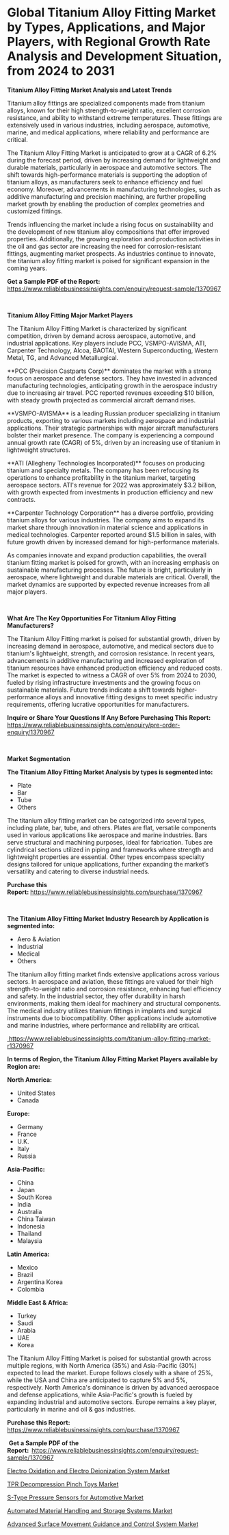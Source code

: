 <p><h1>Global Titanium Alloy Fitting Market by Types, Applications, and Major Players, with Regional Growth Rate Analysis and Development Situation, from 2024 to 2031</h1></p><p><strong>Titanium Alloy Fitting Market Analysis and Latest Trends</strong></p>
<p><p>Titanium alloy fittings are specialized components made from titanium alloys, known for their high strength-to-weight ratio, excellent corrosion resistance, and ability to withstand extreme temperatures. These fittings are extensively used in various industries, including aerospace, automotive, marine, and medical applications, where reliability and performance are critical.</p><p>The Titanium Alloy Fitting Market is anticipated to grow at a CAGR of 6.2% during the forecast period, driven by increasing demand for lightweight and durable materials, particularly in aerospace and automotive sectors. The shift towards high-performance materials is supporting the adoption of titanium alloys, as manufacturers seek to enhance efficiency and fuel economy. Moreover, advancements in manufacturing technologies, such as additive manufacturing and precision machining, are further propelling market growth by enabling the production of complex geometries and customized fittings.</p><p>Trends influencing the market include a rising focus on sustainability and the development of new titanium alloy compositions that offer improved properties. Additionally, the growing exploration and production activities in the oil and gas sector are increasing the need for corrosion-resistant fittings, augmenting market prospects. As industries continue to innovate, the titanium alloy fitting market is poised for significant expansion in the coming years.</p></p>
<p><strong>Get a Sample PDF of the Report:&nbsp;</strong> <a href="https://www.reliablebusinessinsights.com/enquiry/request-sample/1370967?utm_campaign=1138&utm_medium=2&utm_source=Github&utm_content=ia&utm_term=06122024&utm_id=titanium-alloy-fitting">https://www.reliablebusinessinsights.com/enquiry/request-sample/1370967</a></p>
<p>&nbsp;</p>
<p><strong>Titanium Alloy Fitting Major Market Players</strong></p>
<p><p>The Titanium Alloy Fitting Market is characterized by significant competition, driven by demand across aerospace, automotive, and industrial applications. Key players include PCC, VSMPO-AVISMA, ATI, Carpenter Technology, Alcoa, BAOTAI, Western Superconducting, Western Metal, TG, and Advanced Metallurgical.</p><p>**PCC (Precision Castparts Corp)** dominates the market with a strong focus on aerospace and defense sectors. They have invested in advanced manufacturing technologies, anticipating growth in the aerospace industry due to increasing air travel. PCC reported revenues exceeding $10 billion, with steady growth projected as commercial aircraft demand rises.</p><p>**VSMPO-AVISMA** is a leading Russian producer specializing in titanium products, exporting to various markets including aerospace and industrial applications. Their strategic partnerships with major aircraft manufacturers bolster their market presence. The company is experiencing a compound annual growth rate (CAGR) of 5%, driven by an increasing use of titanium in lightweight structures.</p><p>**ATI (Allegheny Technologies Incorporated)** focuses on producing titanium and specialty metals. The company has been refocusing its operations to enhance profitability in the titanium market, targeting aerospace sectors. ATI's revenue for 2022 was approximately $3.2 billion, with growth expected from investments in production efficiency and new contracts.</p><p>**Carpenter Technology Corporation** has a diverse portfolio, providing titanium alloys for various industries. The company aims to expand its market share through innovation in material science and applications in medical technologies. Carpenter reported around $1.5 billion in sales, with future growth driven by increased demand for high-performance materials.</p><p>As companies innovate and expand production capabilities, the overall titanium fitting market is poised for growth, with an increasing emphasis on sustainable manufacturing processes. The future is bright, particularly in aerospace, where lightweight and durable materials are critical. Overall, the market dynamics are supported by expected revenue increases from all major players.</p></p>
<p>&nbsp;</p>
<p><strong>What Are The Key Opportunities For Titanium Alloy Fitting Manufacturers?</strong></p>
<p><p>The Titanium Alloy Fitting market is poised for substantial growth, driven by increasing demand in aerospace, automotive, and medical sectors due to titanium's lightweight, strength, and corrosion resistance. In recent years, advancements in additive manufacturing and increased exploration of titanium resources have enhanced production efficiency and reduced costs. The market is expected to witness a CAGR of over 5% from 2024 to 2030, fueled by rising infrastructure investments and the growing focus on sustainable materials. Future trends indicate a shift towards higher-performance alloys and innovative fitting designs to meet specific industry requirements, offering lucrative opportunities for manufacturers.</p></p>
<p><strong>Inquire or Share Your Questions If Any Before Purchasing This Report:</strong> <a href="https://www.reliablebusinessinsights.com/enquiry/pre-order-enquiry/1370967?utm_campaign=1138&utm_medium=2&utm_source=Github&utm_content=ia&utm_term=06122024&utm_id=titanium-alloy-fitting">https://www.reliablebusinessinsights.com/enquiry/pre-order-enquiry/1370967</a></p>
<p>&nbsp;</p>
<p><strong>Market Segmentation</strong></p>
<p><strong>The Titanium Alloy Fitting Market Analysis by types is segmented into:</strong></p>
<p><ul><li>Plate</li><li>Bar</li><li>Tube</li><li>Others</li></ul></p>
<p><p>The titanium alloy fitting market can be categorized into several types, including plate, bar, tube, and others. Plates are flat, versatile components used in various applications like aerospace and marine industries. Bars serve structural and machining purposes, ideal for fabrication. Tubes are cylindrical sections utilized in piping and frameworks where strength and lightweight properties are essential. Other types encompass specialty designs tailored for unique applications, further expanding the market’s versatility and catering to diverse industrial needs.</p></p>
<p><strong>Purchase this Report:&nbsp;</strong><a href="https://www.reliablebusinessinsights.com/purchase/1370967?utm_campaign=1138&utm_medium=2&utm_source=Github&utm_content=ia&utm_term=06122024&utm_id=titanium-alloy-fitting">https://www.reliablebusinessinsights.com/purchase/1370967</a></p>
<p>&nbsp;</p>
<p><strong>The Titanium Alloy Fitting Market Industry Research by Application is segmented into:</strong></p>
<p><ul><li>Aero & Aviation</li><li>Industrial</li><li>Medical</li><li>Others</li></ul></p>
<p><p>The titanium alloy fitting market finds extensive applications across various sectors. In aerospace and aviation, these fittings are valued for their high strength-to-weight ratio and corrosion resistance, enhancing fuel efficiency and safety. In the industrial sector, they offer durability in harsh environments, making them ideal for machinery and structural components. The medical industry utilizes titanium fittings in implants and surgical instruments due to biocompatibility. Other applications include automotive and marine industries, where performance and reliability are critical.</p></p>
<p><a href="https://www.reliablebusinessinsights.com/titanium-alloy-fitting-market-r1370967?utm_campaign=1138&utm_medium=2&utm_source=Github&utm_content=ia&utm_term=06122024&utm_id=titanium-alloy-fitting">&nbsp;https://www.reliablebusinessinsights.com/titanium-alloy-fitting-market-r1370967</a></p>
<p><strong>In terms of Region, the Titanium Alloy Fitting Market Players available by Region are:</strong></p>
<p>
    <p> <strong> North America: </strong>
        <ul>
            <li>United States</li>
            <li>Canada</li>
        </ul>
        </p> 
    <p> <strong> Europe: </strong>
        <ul>
            <li>Germany</li>
            <li>France</li>
            <li>U.K.</li>
            <li>Italy</li>
            <li>Russia</li>
        </ul>
        </p> 
    <p> <strong> Asia-Pacific: </strong>
        <ul>
            <li>China</li>
            <li>Japan</li>
            <li>South Korea</li>
            <li>India</li>
            <li>Australia</li>
            <li>China Taiwan</li>
            <li>Indonesia</li>
            <li>Thailand</li>
            <li>Malaysia</li>
        </ul>
        </p> 
    <p> <strong> Latin America: </strong>
        <ul>
            <li>Mexico</li>
            <li>Brazil</li>
            <li>Argentina Korea</li>
            <li>Colombia</li>
        </ul>
        </p> 
    <p> <strong> Middle East & Africa: </strong>
        <ul>
            <li>Turkey</li>
            <li>Saudi</li>
            <li>Arabia</li>
            <li>UAE</li>
            <li>Korea</li>
        </ul>
    </p>
    </p>
<p><p>The Titanium Alloy Fitting Market is poised for substantial growth across multiple regions, with North America (35%) and Asia-Pacific (30%) expected to lead the market. Europe follows closely with a share of 25%, while the USA and China are anticipated to capture 5% and 5%, respectively. North America's dominance is driven by advanced aerospace and defense applications, while Asia-Pacific's growth is fueled by expanding industrial and automotive sectors. Europe remains a key player, particularly in marine and oil & gas industries.</p></p>
<p><strong>Purchase this Report: </strong><a href="https://www.reliablebusinessinsights.com/purchase/1370967?utm_campaign=1138&utm_medium=2&utm_source=Github&utm_content=ia&utm_term=06122024&utm_id=titanium-alloy-fitting">https://www.reliablebusinessinsights.com/purchase/1370967</a></p>
<p>&nbsp;<strong>Get a Sample PDF of the Report:&nbsp;&nbsp;</strong><a href="https://www.reliablebusinessinsights.com/enquiry/request-sample/1370967?utm_campaign=1138&utm_medium=2&utm_source=Github&utm_content=ia&utm_term=06122024&utm_id=titanium-alloy-fitting">https://www.reliablebusinessinsights.com/enquiry/request-sample/1370967</a></p>
<p><strong></strong></p>
<p><p><a href="https://issuu.com/reportprime-2/docs/electro-oxidation-and-electro-deionization-system-?utm_campaign=1138&utm_medium=2&utm_source=Github&utm_content=ia&utm_term=06122024&utm_id=titanium-alloy-fitting">Electro Oxidation and Electro Deionization System Market</a></p><p><a href="https://issuu.com/reportprime-2/docs/tpr-decompression-pinch-toys-market-size-2030.pptx?utm_campaign=1138&utm_medium=2&utm_source=Github&utm_content=ia&utm_term=06122024&utm_id=titanium-alloy-fitting">TPR Decompression Pinch Toys Market</a></p><p><a href="https://github.com/jerhoskinson197676/Market-Research-Report-List-1/blob/main/s-type-pressure-sensors-for-automotive-market.md?utm_campaign=1138&utm_medium=2&utm_source=Github&utm_content=ia&utm_term=06122024&utm_id=titanium-alloy-fitting">S-Type Pressure Sensors for Automotive Market</a></p><p><a href="https://www.linkedin.com/pulse/t-insight-dial-ziosf?utm_campaign=1138&utm_medium=2&utm_source=Github&utm_content=ia&utm_term=06122024&utm_id=titanium-alloy-fitting">Automated Material Handling and Storage Systems Market</a></p><p><a href="https://www.linkedin.com/pulse/the-hashub-gdiff?utm_campaign=1138&utm_medium=2&utm_source=Github&utm_content=ia&utm_term=06122024&utm_id=titanium-alloy-fitting">Advanced Surface Movement Guidance and Control System Market</a></p></p>